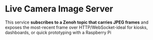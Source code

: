 # Live Camera Image Server

This service **subscribes to a Zenoh topic that carries JPEG frames** and exposes the most-recent frame over HTTP/WebSocket-ideal for kiosks, dashboards, or quick prototyping with a Raspberry Pi